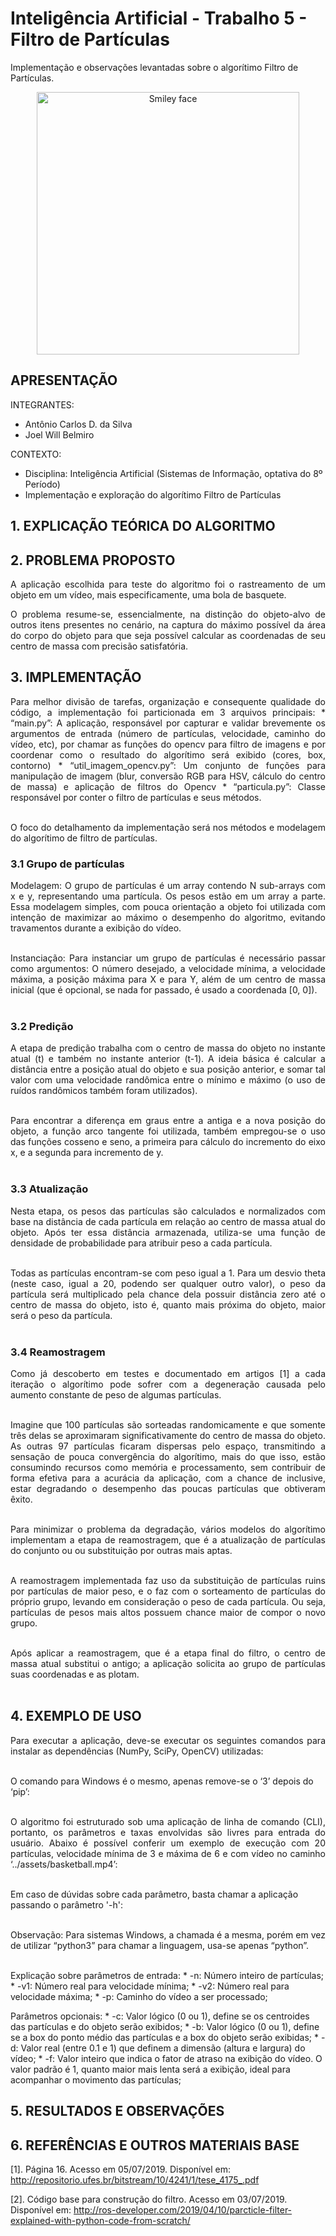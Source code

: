 # Inteligência Artificial - Trabalho 5 - Filtro de Partículas

Implementação e observações levantadas sobre o algorítimo Filtro de Partículas.

<p align="center"/>
<img src="https://cdn131.picsart.com/281241735010211.png?r1024x1024" alt="Smiley face" width="420">

## APRESENTAÇÃO

INTEGRANTES:
* Antônio Carlos D. da Silva
* Joel Will Belmiro

CONTEXTO:
* Disciplina: Inteligência Artificial (Sistemas de Informação, optativa do 8º Período)
* Implementação e exploração do algorítimo Filtro de Partículas


## 1. EXPLICAÇÃO TEÓRICA DO ALGORITMO

## 2. PROBLEMA PROPOSTO

<p align="justify"/>
A aplicação escolhida para teste do algoritmo foi o rastreamento de um objeto em um vídeo, mais especificamente, uma bola de basquete.
<br>

<p align="justify"/>
O problema resume-se, essencialmente, na distinção do objeto-alvo de outros itens presentes no cenário, na captura do máximo possível da área do corpo do objeto para que seja possível calcular as coordenadas de seu centro de massa com precisão satisfatória.
<br>

## 3. IMPLEMENTAÇÃO

<p align="justify"/>
Para melhor divisão de tarefas, organização e consequente qualidade do código, a implementação foi particionada em 3 arquivos principais:
    * “main.py”: A aplicação, responsável por capturar e validar brevemente os argumentos de entrada (número de partículas, velocidade, caminho do vídeo, etc), por chamar as funções do opencv para filtro de imagens e por coordenar como o resultado do algorítimo será exibido (cores, box, contorno)
    * “util_imagem_opencv.py”: Um conjunto de funções para manipulação de imagem (blur, conversão RGB para HSV, cálculo do centro de massa) e aplicação de filtros do Opencv
    * “particula.py”: Classe responsável por conter o filtro de partículas e seus métodos.
<br><br>

<p align="justify"/>
O foco do detalhamento da implementação será nos métodos e modelagem do algorítimo de filtro de partículas.
<br>

### 3.1  Grupo de partículas

<p align="justify"/>
Modelagem: O grupo de partículas é um array contendo N sub-arrays com x e y, representando uma partícula. Os pesos estão em um array a parte. Essa modelagem simples, com pouca orientação a objeto foi utilizada com intenção de maximizar ao máximo o desempenho do algoritmo, evitando travamentos durante a exibição do vídeo.
<br><br>

<p align="justify"/>
Instanciação: Para instanciar um grupo de partículas é necessário passar como argumentos: O número desejado, a velocidade mínima, a velocidade máxima, a posição máxima para X e para Y, além de um centro de massa inicial (que é opcional, se nada for passado, é usado a coordenada [0, 0]).
<br><br>

### 3.2  Predição

<p align="justify"/>
A etapa de predição trabalha com o centro de massa do objeto no instante atual (t) e também no instante anterior (t-1). A ideia básica é calcular a distância entre a posição atual do objeto e sua posição anterior, e somar tal valor com uma velocidade randômica entre o mínimo e máximo (o uso de ruídos randômicos também foram utilizados).
<br><br>

<p align="justify"/>
Para encontrar a diferença em graus entre a antiga e a nova posição do objeto, a função arco tangente foi utilizada, também empregou-se o uso das funções cosseno e seno, a primeira para cálculo do incremento do eixo x, e a segunda para incremento de y.
<br><br>

### 3.3  Atualização

<p align="justify"/>
Nesta etapa, os pesos das partículas são calculados e normalizados com base na distância de cada partícula em relação ao centro de massa atual do objeto. Após ter essa distância armazenada, utiliza-se uma função de densidade de probabilidade para atribuir peso a cada partícula.
<br><br>

<p align="justify"/>
Todas as partículas encontram-se com peso igual a 1. Para um desvio theta (neste caso, igual a 20, podendo ser qualquer outro valor), o peso da partícula será multiplicado pela chance dela possuir distância zero até o centro de massa do objeto, isto é, quanto mais próxima do objeto, maior será o peso da partícula.
<br><br>

### 3.4 Reamostragem

<p align="justify"/>
Como já descoberto em testes e documentado em artigos [1] a cada iteração o algorítimo pode sofrer com a degeneração causada pelo aumento constante de peso de algumas partículas.
<br><br>

<p align="justify"/>
Imagine que 100 partículas são sorteadas randomicamente e que somente três delas se aproximaram significativamente do centro de massa do objeto. As outras 97 partículas ficaram dispersas pelo espaço, transmitindo a sensação de pouca convergência do algorítimo, mais do que isso, estão consumindo recursos como memória e processamento, sem contribuir de forma efetiva para a acurácia da aplicação, com a chance de inclusive, estar degradando o desempenho das poucas partículas que obtiveram êxito.
<br><br>

<p align="justify"/>
Para minimizar o problema da degradação, vários modelos do algorítimo implementam a etapa de reamostragem, que é a atualização de partículas do conjunto ou  ou substituição por outras mais aptas.
<br><br>

<p align="justify"/>
A reamostragem implementada faz uso da substituição de partículas ruins por partículas de maior peso, e o faz com o sorteamento de partículas do próprio grupo, levando em consideração o peso de cada partícula. Ou seja, partículas de pesos mais altos possuem chance maior de compor o novo grupo.
<br><br>

<p align="justify"/>
Após aplicar a reamostragem, que é a etapa final do filtro, o centro de massa atual substitui o antigo; a aplicação solicita ao grupo de partículas suas coordenadas e as plotam.
<br><br>

## 4. EXEMPLO DE USO

<p align="justify"/>
Para executar a aplicação, deve-se executar os seguintes comandos para instalar as dependências (NumPy, SciPy, OpenCV) utilizadas:
<br><br>

O comando para Windows é o mesmo, apenas remove-se o ‘3’ depois do ‘pip’:
<br><br>

<p align="justify"/>
O algoritmo foi estruturado sob uma aplicação de linha de comando (CLI), portanto, os parâmetros e taxas envolvidas são livres para entrada do usuário. Abaixo é possível conferir um exemplo de execução com 20 partículas, velocidade mínima de 3 e máxima de 6 e com vídeo no caminho ‘../assets/basketball.mp4’:
<br><br>

Em caso de dúvidas sobre cada parâmetro, basta chamar a aplicação passando o parâmetro '-h':
<br><br>

<p align="justify"/>
Observação: Para sistemas Windows, a chamada é a mesma, porém em vez de utilizar “python3” para chamar a linguagem, usa-se apenas “python”.
<br><br>

Explicação sobre parâmetros de entrada:
    * -n: Número inteiro de partículas;
    * -v1: Número real para velocidade mínima;
    * -v2: Número real para velocidade máxima;
    * -p: Caminho do vídeo a ser processado;
<br>

Parâmetros opcionais:
    * -c: Valor lógico (0 ou 1), define se os centroides das partículas e do objeto serão exibidos;
    * -b: Valor lógico (0 ou 1), define se a box do ponto médio das partículas e a box do objeto serão exibidas;
    * -d: Valor real (entre 0.1 e 1) que definem a dimensão (altura e largura) do vídeo;
    * -f: Valor inteiro que indica o fator de atraso na exibição do vídeo. O valor padrão é 1, quanto maior mais lenta será a exibição, ideal para acompanhar o movimento das partículas;
<br>

## 5. RESULTADOS E OBSERVAÇÕES


## 6. REFERÊNCIAS E OUTROS MATERIAIS BASE

[1]. Página 16. Acesso em 05/07/2019. Disponível em:
http://repositorio.ufes.br/bitstream/10/4241/1/tese_4175_.pdf

[2]. Código base para construção do filtro. Acesso em 03/07/2019. Disponível em:
http://ros-developer.com/2019/04/10/parcticle-filter-explained-with-python-code-from-scratch/

